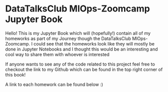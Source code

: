 # DataTalksClub MlOps-Zoomcamp Jupyter Book

Hello! This is my Jupyter Book which will (hopefully!) contain all of my homeworks as part of my Journey
though the DataTalksClub MlOps-Zoomcamp. I could see that the homeworks look like they will mostly be done in Jupyter Notebooks 
and I thought this would be an interesting and cool way to share them with whoever is interested

If anyone wants to see any of the code related to this project feel free to checkout the link to my Github which can be 
found in the top right corner of this book!

A link to each homework can be found below :) 

```{tableofcontents}
```
